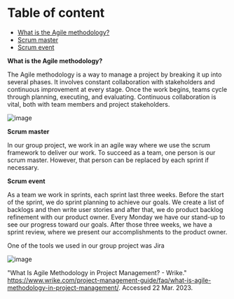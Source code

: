 












# Table of content


- [What is the Agile methodology?](#What-is-the-Agile-methodology-?)
- [Scrum master](#scrum-master)
- [Scrum event](scrum-event)

























**What is the Agile methodology?**

The Agile methodology is a way to manage a project by breaking it up into several phases. It involves constant collaboration with stakeholders and continuous improvement at every stage. Once the work begins, teams cycle through planning, executing, and evaluating. Continuous collaboration is vital, both with team members and project stakeholders.

![image](https://github.com/SoleilUmwiza92/PortfolioS3/assets/124836754/1c99461d-a6ad-45aa-ada7-f5ee6a82b9d6)





**Scrum master**

In our group project, we work in an agile way where we use the scrum framework to deliver our work. To succeed as a team, one person is our scrum master. However, that person can be replaced by each sprint if necessary.

**Scrum event**

As a team we work in sprints, each sprint last three weeks. Before the start of the sprint, we do sprint planning to achieve our goals. We create a list of backlogs and then write user stories and after that, we do product backlog refinement with our product owner. Every Monday we have our stand-up to see our progress toward our goals. After those three weeks, we have a sprint review, where we present our accomplishments to the product owner.

One of the tools we used in our group project was Jira

![image](https://github.com/SoleilUmwiza92/PortfolioS3/assets/124836754/ae6f255d-c865-456c-bb7c-8b77b287e2ae)



 "What Is Agile Methodology in Project Management? - Wrike." https://www.wrike.com/project-management-guide/faq/what-is-agile-methodology-in-project-management/. Accessed 22 Mar. 2023.

